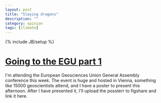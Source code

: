 ```yaml
---
layout: post
title: "Slaying dragons"
description: ""
category: opinion
tags: [climate]
---
```

{% include JB/setup %}

# [Going to the EGU part 1](http://hansbrenna.github.io/opinion/2016/03/14/slaying-dragons)
I'm attending the European Geosciences Union General Assembly conference this week. The event is huge and hosted in Vienna, something like 15000 geoscientists attend, and I have a poster to present this afternoon. After I have presented it, I'll upload the possterr to figshare and link it here.
